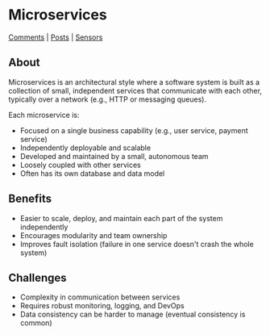 # Microservices

[Comments](comments) | [Posts](posts) | [Sensors](sensors)

## About
Microservices is an architectural style where a software system is built as a collection of small, independent services 
that communicate with each other, typically over a network (e.g., HTTP or messaging queues).

Each microservice is:

* Focused on a single business capability (e.g., user service, payment service)
* Independently deployable and scalable
* Developed and maintained by a small, autonomous team
* Loosely coupled with other services
* Often has its own database and data model

## Benefits
* Easier to scale, deploy, and maintain each part of the system independently
* Encourages modularity and team ownership
* Improves fault isolation (failure in one service doesn't crash the whole system)

## Challenges
* Complexity in communication between services
* Requires robust monitoring, logging, and DevOps
* Data consistency can be harder to manage (eventual consistency is common)
